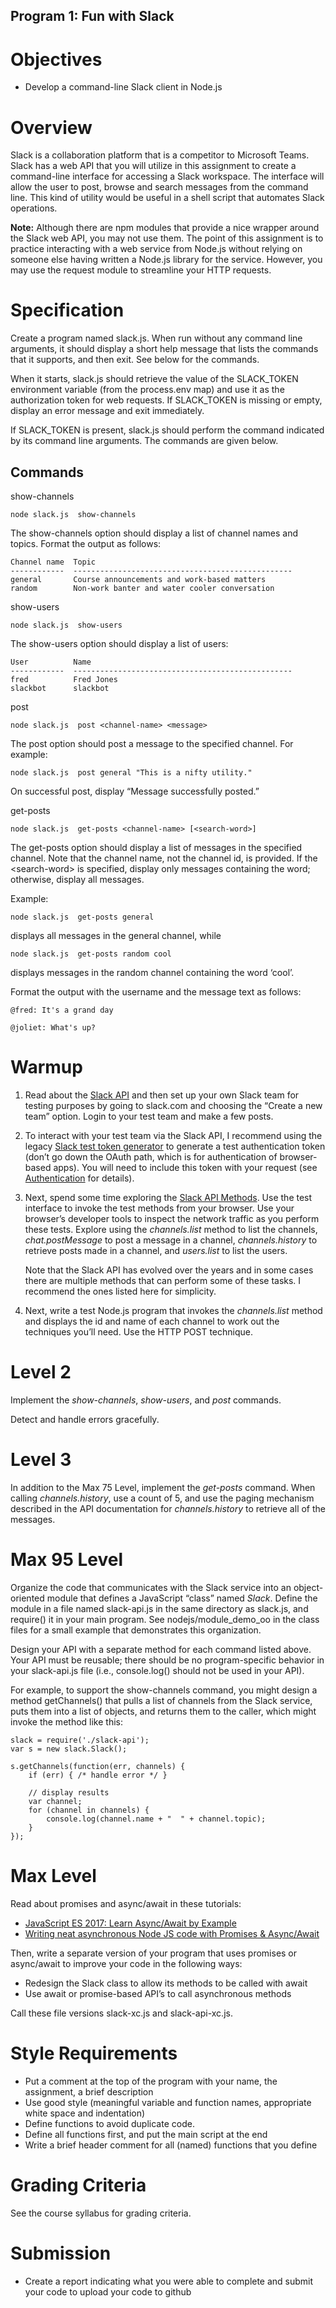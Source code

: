 

Program 1: Fun with Slack 
--------------------------



Objectives
==========================================================================================

-   Develop a command-line Slack client in Node.js

Overview
======================================================================================

Slack is a collaboration platform that is a competitor to Microsoft
Teams. Slack has a web API that you will utilize in this assignment to
create a command-line interface for accessing a Slack workspace. The
interface will allow the user to post, browse and search messages from
the command line. This kind of utility would be useful in a shell script
that automates Slack operations.

**Note:** Although there are npm modules that provide a nice wrapper
around the Slack web API, you may not use them. The point of this
assignment is to practice interacting with a web service from Node.js
without relying on someone else having written a Node.js library for the
service. However, you may use the request module to streamline your HTTP
requests.

Specification
================================================================================================

Create a program named slack.js. When run without any command line
arguments, it should display a short help message that lists the
commands that it supports, and then exit. See below for the commands.

When it starts, slack.js should retrieve the value of the SLACK\_TOKEN
environment variable (from the process.env map) and use it as the
authorization token for web requests. If SLACK\_TOKEN is missing or
empty, display an error message and exit immediately.

If SLACK\_TOKEN is present, slack.js should perform the command
indicated by its command line arguments. The commands are given below.

Commands
--------------------------------------------------------------------------------------

show-channels

``` 
node slack.js  show-channels
```

The show-channels option should display a list of channel names and
topics. Format the output as follows:

``` 
Channel name  Topic
------------  -------------------------------------------------
general       Course announcements and work-based matters
random        Non-work banter and water cooler conversation
```

show-users

``` 
node slack.js  show-users
```

The show-users option should display a list of users:

``` 
User          Name
------------  -------------------------------------------------
fred          Fred Jones
slackbot      slackbot
```

post

``` 
node slack.js  post <channel-name> <message>
```

The post option should post a message to the specified channel. For
example:

``` 
node slack.js  post general "This is a nifty utility."
```

On successful post, display “Message successfully posted.”

get-posts

``` 
node slack.js  get-posts <channel-name> [<search-word>]
```

The get-posts option should display a list of messages in the specified
channel. Note that the channel name, not the channel id, is provided. If
the \<search-word\> is specified, display only messages containing the
word; otherwise, display all messages.

Example:

``` 
node slack.js  get-posts general
```

displays all messages in the general channel, while

``` 
node slack.js  get-posts random cool
```

displays messages in the random channel containing the word ‘cool’.

Format the output with the username and the message text as follows:

``` 
@fred: It's a grand day

@joliet: What's up?
```

Warmup
==================================================================================

1.  Read about the [Slack API](https://api.slack.com/web) and then set
    up your own Slack team for testing purposes by going to slack.com
    and choosing the “Create a new team” option. Login to your test team
    and make a few posts.

2.  To interact with your test team via the Slack API, I recommend using
    the legacy [Slack test token
    generator](https://api.slack.com/custom-integrations/legacy-tokens)
    to generate a test authentication token (don’t go down the OAuth
    path, which is for authentication of browser-based apps). You will
    need to include this token with your request (see
    [Authentication](https://api.slack.com/web#authentication) for
    details).

3.  Next, spend some time exploring the [Slack API
    Methods](https://api.slack.com/methods). Use the test interface to
    invoke the test methods from your browser. Use your browser’s
    developer tools to inspect the network traffic as you perform these
    tests. Explore using the *channels.list* method to list the
    channels, *chat.postMessage* to post a message in a channel,
    *channels.history* to retrieve posts made in a channel, and
    *users.list* to list the users.

    Note that the Slack API has evolved over the years and in some cases
    there are multiple methods that can perform some of these tasks. I
    recommend the ones listed here for simplicity.

4.  Next, write a test Node.js program that invokes the *channels.list*
    method and displays the id and name of each channel to work out the
    techniques you’ll need. Use the HTTP POST technique.

Level 2
==============================================================================================

Implement the *show-channels*, *show-users*, and *post* commands.

Detect and handle errors gracefully.

Level 3
==============================================================================================

In addition to the Max 75 Level, implement the *get-posts* command. When
calling *channels.history*, use a count of 5, and use the paging
mechanism described in the API documentation for *channels.history* to
retrieve all of the messages.

[](https://protect.bju.edu/cps/courses/cps404/programs/program1.html#max-95-level)Max 95 Level
==============================================================================================

Organize the code that communicates with the Slack service into an
object-oriented module that defines a JavaScript “class” named *Slack*.
Define the module in a file named slack-api.js in the same directory as
slack.js, and require() it in your main program. See
nodejs/module\_demo\_oo in the class files for a small example that
demonstrates this organization.

Design your API with a separate method for each command listed above.
Your API must be reusable; there should be no program-specific behavior
in your slack-api.js file (i.e., console.log() should not be used in
your API).

For example, to support the show-channels command, you might design a
method getChannels() that pulls a list of channels from the Slack
service, puts them into a list of objects, and returns them to the
caller, which might invoke the method like this:

``` {.highlight}
slack = require('./slack-api');
var s = new slack.Slack();

s.getChannels(function(err, channels) {
    if (err) { /* handle error */ }

    // display results
    var channel;
    for (channel in channels) {
        console.log(channel.name + "  " + channel.topic);
    }
});
```

Max Level
================================================================================================

Read about promises and async/await in these tutorials:

-   [JavaScript ES 2017: Learn Async/Await by
    Example](https://codeburst.io/javascript-es-2017-learn-async-await-by-example-48acc58bad65)
-   [Writing neat asynchronous Node JS code with Promises &
    Async/Await](https://medium.com/@tkssharma/writing-neat-asynchronous-node-js-code-with-promises-async-await-fa8d8b0bcd7c)

Then, write a separate version of your program that uses promises or
async/await to improve your code in the following ways:

-   Redesign the Slack class to allow its methods to be called with
    await
-   Use await or promise-based API’s to call asynchronous methods

Call these file versions slack-xc.js and slack-api-xc.js.

Style Requirements
==========================================================================================================

-   Put a comment at the top of the program with your name, the
    assignment, a brief description
-   Use good style (meaningful variable and function names, appropriate
    white space and indentation)
-   Define functions to avoid duplicate code.
-   Define all functions first, and put the main script at the end
-   Write a brief header comment for all (named) functions that you
    define

Grading Criteria
======================================================================================================

See the course syllabus for grading criteria.

Submission
==========================================================================================

-   Create a report indicating what you were able to complete and submit your code to upload your code to github


